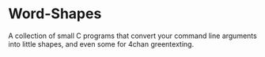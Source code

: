 # Word-Shapes
A collection of small C programs that convert your command line arguments into little shapes, and even some for 4chan greentexting.
